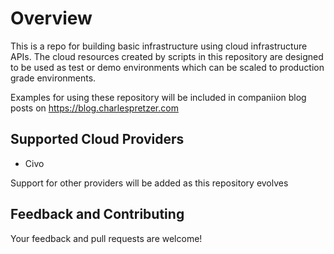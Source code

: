 # Overview

This is a repo for building basic infrastructure using cloud infrastructure
APIs. The cloud resources created by scripts in this repository are designed to
be used as test or demo environments which can be scaled to production grade
environments.

Examples for using these repository will be included in companiion blog posts
on https://blog.charlespretzer.com

## Supported Cloud Providers

- Civo

Support for other providers will be added as this repository evolves

## Feedback and Contributing

Your feedback and pull requests are welcome!
